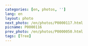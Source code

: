 ```yaml
---
categories: [en, photos, '']
lang: en
layout: photo
next_photo: /en/photos/P0000117.html
picname: P0000116
prev_photo: /en/photos/P0000050.html
tags: [Tree]
---
```

